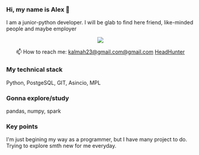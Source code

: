 ### Hi, my name is Alex 👋
I am a junior-python developer. I will be glab to find here friend, like-minded people and maybe employer

<p align='center'>
   <a href="https://t.me/Clamator">
       <img src="https://img.shields.io/badge/Telegram-2CA5E0?style=for-the-badge&logo=telegram&logoColor=white"/>
   </a>
<p align='center'>
   📫 How to reach me: <a href='mailto:kalmah23@gmail.com'>kalmah23@gmail.com@gmail.com</a>
   <a href='https://hh.ru/resume/d7004044ff09bc7cc80039ed1f38646d596769'>HeadHunter</a>

</p>

### My technical stack
Python, PostgeSQL, GIT, Asincio, MPL

### Gonna explore/study
pandas, numpy, spark

### Key points
I'm just begining my way as a programmer, but I have many project to do. Trying to explore smth new for me everyday. 

<!--
**Clamator/Clamator** is a ✨ _special_ ✨ repository because its `README.md` (this file) appears on your GitHub profile.

Here are some ideas to get you started:

- 🔭 I’m currently working on ...
- 🌱 I’m currently learning ...
- 👯 I’m looking to collaborate on ...
- 🤔 I’m looking for help with ...
- 💬 Ask me about ...
- 📫 How to reach me: ...
- 😄 Pronouns: ...
- ⚡ Fun fact: ...
-->
